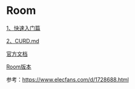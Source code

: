 # Room

[1、快速入门篇](mds/1、快速入门篇.md)

[2、CURD.md](mds/2、CURD.md)

[官方文档](https://developer.android.google.cn/training/data-storage/room#db-migration-testing)

[Room版本](https://developer.android.google.cn/jetpack/androidx/releases/room)

参考：https://www.elecfans.com/d/1728688.html

